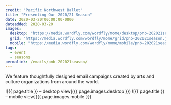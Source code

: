 ```yaml
---
credit: "Pacific Northwest Ballet"
title: "Presenting Our 2020/21 Season"
date: 2020-03-20T00:00:00-0800
dateadded: 2020-03-20
images:
  desktop: "https://media.wordfly.com/wordfly/mome/desktop/pnb-202021season.jpg"
  grid: "https://media.wordfly.com/wordfly/mome/grid/pnb-202021season.jpg"
  mobile: "https://media.wordfly.com/wordfly/mome/mobile/pnb-202021season.jpg"
tags:
  - event
  - seasons
permalink: /emails/pnb-202021season/
---
```

We feature thoughtfully designed email campaigns created by arts and culture organizations from around the world.

![{{ page.title }} – desktop view]({{ page.images.desktop }})
![{{ page.title }} – mobile view]({{ page.images.mobile }})
